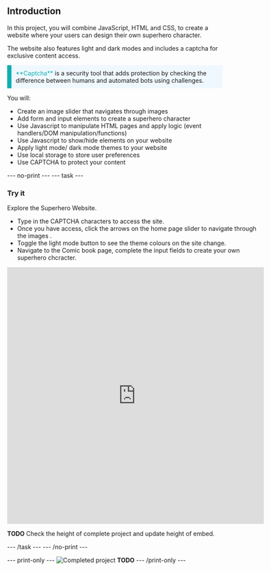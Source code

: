 ## Introduction


In this project, you will combine JavaScript, HTML and CSS, to create a website where your users can design their own superhero character. 

The website also features light and dark modes and includes a captcha for exclusive content access.


<p style="border-left: solid; border-width:10px; border-color: #0faeb0; background-color: aliceblue; padding: 10px;">
<span style="color: #0faeb0">**Captcha**</span> is a security tool that adds protection by checking the difference between humans and automated bots using challenges.
</p>

You will:
+ Create an image slider that navigates through images
+ Add form and input elements to create a superhero character
+ Use Javascript to manipulate HTML pages and apply logic (event handlers/DOM manipulation/functions)
+ Use Javascript to show/hide elements on your website
+ Apply light mode/ dark mode themes to your website
+ Use local storage to store user preferences
+ Use CAPTCHA to protect your content


--- no-print ---
--- task ---

### Try it
<div style="display: flex; flex-wrap: wrap">
<div style="flex-basis: 175px; flex-grow: 1">  
Explore the Superhero Website. 

+ Type in the CAPTCHA characters to access the site.
+ Once you have access, click the arrows on the home page slider to navigate through the images .
+ Toggle the light mode button to see the theme colours on the site change.
+ Navigate to the Comic book page, complete the input fields to create your own superhero chcracter.

<iframe src="https://staging-editor.raspberrypi.org/en/embed/viewer/comic-character-complete" width="600" height="600" frameborder="0" marginwidth="0" marginheight="0" allowfullscreen> </iframe>
</div>
</div>

**TODO** Check the height of complete project and update height of embed.

--- /task ---
--- /no-print ---

--- print-only ---
![Completed project](images/showcase_static.png) **TODO**
--- /print-only ---
